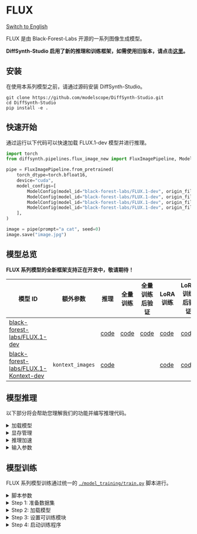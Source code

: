 # FLUX

[Switch to English](./README.md)

FLUX 是由 Black-Forest-Labs 开源的一系列图像生成模型。

**DiffSynth-Studio 启用了新的推理和训练框架，如需使用旧版本，请点击[这里](https://github.com/modelscope/DiffSynth-Studio/tree/3edf3583b1f08944cee837b94d9f84d669c2729c)。**

## 安装

在使用本系列模型之前，请通过源码安装 DiffSynth-Studio。

```shell
git clone https://github.com/modelscope/DiffSynth-Studio.git
cd DiffSynth-Studio
pip install -e .
```

## 快速开始

通过运行以下代码可以快速加载 FLUX.1-dev 模型并进行推理。

```python
import torch
from diffsynth.pipelines.flux_image_new import FluxImagePipeline, ModelConfig

pipe = FluxImagePipeline.from_pretrained(
    torch_dtype=torch.bfloat16,
    device="cuda",
    model_configs=[
        ModelConfig(model_id="black-forest-labs/FLUX.1-dev", origin_file_pattern="flux1-dev.safetensors"),
        ModelConfig(model_id="black-forest-labs/FLUX.1-dev", origin_file_pattern="text_encoder/model.safetensors"),
        ModelConfig(model_id="black-forest-labs/FLUX.1-dev", origin_file_pattern="text_encoder_2/"),
        ModelConfig(model_id="black-forest-labs/FLUX.1-dev", origin_file_pattern="ae.safetensors"),
    ],
)

image = pipe(prompt="a cat", seed=0)
image.save("image.jpg")
```

## 模型总览

**FLUX 系列模型的全新框架支持正在开发中，敬请期待！**

|模型 ID|额外参数|推理|全量训练|全量训练后验证|LoRA 训练|LoRA 训练后验证|
|-|-|-|-|-|-|-|
|[black-forest-labs/FLUX.1-dev](https://modelscope.cn/models/black-forest-labs/FLUX.1-dev)||[code](./model_inference/FLUX.1-dev.py)|[code](./model_training/full/FLUX.1-dev.sh)|[code](./model_training/validate_full/FLUX.1-dev.py)|[code](./model_training/lora/FLUX.1-dev.sh)|[code](./model_training/validate_lora/FLUX.1-dev.py)|
|[black-forest-labs/FLUX.1-Kontext-dev](https://modelscope.cn/models/black-forest-labs/FLUX.1-Kontext-dev)|`kontext_images`|[code](./model_inference/FLUX.1-Kontext-dev.py)|||[code](./model_training/lora/FLUX.1-Kontext-dev.sh)|[code](./model_training/validate_lora/FLUX.1-Kontext-dev.py)|

## 模型推理

以下部分将会帮助您理解我们的功能并编写推理代码。

<details>

<summary>加载模型</summary>

模型通过 `from_pretrained` 加载：

```python
pipe = FluxImagePipeline.from_pretrained(
    torch_dtype=torch.bfloat16,
    device="cuda",
    model_configs=[
        ModelConfig(model_id="black-forest-labs/FLUX.1-dev", origin_file_pattern="flux1-dev.safetensors"),
        ModelConfig(model_id="black-forest-labs/FLUX.1-dev", origin_file_pattern="text_encoder/model.safetensors"),
        ModelConfig(model_id="black-forest-labs/FLUX.1-dev", origin_file_pattern="text_encoder_2/"),
        ModelConfig(model_id="black-forest-labs/FLUX.1-dev", origin_file_pattern="ae.safetensors"),
    ],
)
```

其中 `torch_dtype` 和 `device` 是计算精度和计算设备。`model_configs` 可通过多种方式配置模型路径：

* 从[魔搭社区](https://modelscope.cn/)下载模型并加载。此时需要填写 `model_id` 和 `origin_file_pattern`，例如

```python
ModelConfig(model_id="black-forest-labs/FLUX.1-dev", origin_file_pattern="flux1-dev.safetensors")
```

* 从本地文件路径加载模型。此时需要填写 `path`，例如

```python
ModelConfig(path="models/black-forest-labs/FLUX.1-dev/flux1-dev.safetensors")
```

对于从多个文件加载的单一模型，使用列表即可，例如

```python
ModelConfig(path=[
    "models/xxx/diffusion_pytorch_model-00001-of-00003.safetensors",
    "models/xxx/diffusion_pytorch_model-00002-of-00003.safetensors",
    "models/xxx/diffusion_pytorch_model-00003-of-00003.safetensors",
])
```

`from_pretrained` 还提供了额外的参数用于控制模型加载时的行为：

* `local_model_path`: 用于保存下载模型的路径，默认值为 `"./models"`。
* `skip_download`: 是否跳过下载，默认值为 `False`。当您的网络无法访问[魔搭社区](https://modelscope.cn/)时，请手动下载必要的文件，并将其设置为 `True`。

</details>


<details>

<summary>显存管理</summary>

DiffSynth-Studio 为 FLUX 模型提供了细粒度的显存管理，让模型能够在低显存设备上进行推理，可通过以下代码开启 offload 功能，在显存有限的设备上将部分模块 offload 到内存中。

```python
pipe = FluxImagePipeline.from_pretrained(
    torch_dtype=torch.bfloat16,
    device="cuda",
    model_configs=[
        ModelConfig(model_id="black-forest-labs/FLUX.1-dev", origin_file_pattern="flux1-dev.safetensors", offload_device="cpu"),
        ModelConfig(model_id="black-forest-labs/FLUX.1-dev", origin_file_pattern="text_encoder/model.safetensors", offload_device="cpu"),
        ModelConfig(model_id="black-forest-labs/FLUX.1-dev", origin_file_pattern="text_encoder_2/", offload_device="cpu"),
        ModelConfig(model_id="black-forest-labs/FLUX.1-dev", origin_file_pattern="ae.safetensors", offload_device="cpu"),
    ],
)
pipe.enable_vram_management()
```

`enable_vram_management` 函数提供了以下参数，用于控制显存使用情况：

* `vram_limit`: 显存占用量（GB），默认占用设备上的剩余显存。注意这不是一个绝对限制，当设置的显存不足以支持模型进行推理，但实际可用显存足够时，将会以最小化显存占用的形式进行推理。将其设置为0时，将会实现理论最小显存占用。
* `vram_buffer`: 显存缓冲区大小（GB），默认为 0.5GB。由于部分较大的神经网络层在 onload 阶段会不可控地占用更多显存，因此一个显存缓冲区是必要的，理论上的最优值为模型中最大的层所占的显存。
* `num_persistent_param_in_dit`: DiT 模型中常驻显存的参数数量（个），默认为无限制。我们将会在未来删除这个参数，请不要依赖这个参数。

</details>


<details>

<summary>推理加速</summary>

* TeaCache：加速技术 [TeaCache](https://github.com/ali-vilab/TeaCache)，请参考[示例代码](./acceleration/teacache.py)。

</details>

<details>

<summary>输入参数</summary>

Pipeline 在推理阶段能够接收以下输入参数：

* `prompt`: 提示词，描述画面中出现的内容。
* `negative_prompt`: 负向提示词，描述画面中不应该出现的内容，默认值为 `""`。
* `cfg_scale`: Classifier-free guidance 的参数，默认值为 1，当设置为大于1的数值时生效。
* `embedded_guidance`: FLUX-dev 的内嵌引导参数，默认值为 3.5。
* `t5_sequence_length`: T5 模型的文本向量序列长度，默认值为 512。
* `input_image`: 输入图像，用于图生图，该参数与 `denoising_strength` 配合使用。
* `denoising_strength`: 去噪强度，范围是 0～1，默认值为 1，当数值接近 0 时，生成图像与输入图像相似；当数值接近 1 时，生成图像与输入图像相差更大。在不输入 `input_image` 参数时，请不要将其设置为非 1 的数值。
* `height`: 图像高度，需保证高度为 16 的倍数。
* `width`: 图像宽度，需保证宽度为 16 的倍数。
* `seed`: 随机种子。默认为 `None`，即完全随机。
* `rand_device`: 生成随机高斯噪声矩阵的计算设备，默认为 `"cpu"`。当设置为 `cuda` 时，在不同 GPU 上会导致不同的生成结果。
* `sigma_shift`: Rectified Flow 理论中的参数，默认为 3。数值越大，模型在去噪的开始阶段停留的步骤数越多，可适当调大这个参数来提高画面质量，但会因生成过程与训练过程不一致导致生成的视频内容与训练数据存在差异。
* `num_inference_steps`: 推理次数，默认值为 30。
* `kontext_images`: Kontext 模型的输入图像。
* `controlnet_inputs`: ControlNet 模型的输入。
* `ipadapter_images`: IP-Adapter 模型的输入图像。
* `ipadapter_scale`: IP-Adapter 模型的控制强度。

</details>


## 模型训练

FLUX 系列模型训练通过统一的 [`./model_training/train.py`](./model_training/train.py) 脚本进行。

<details>

<summary>脚本参数</summary>

脚本包含以下参数：

* 数据集
  * `--dataset_base_path`: 数据集的根路径。
  * `--dataset_metadata_path`: 数据集的元数据文件路径。
  * `--height`: 图像或视频的高度。将 `height` 和 `width` 留空以启用动态分辨率。
  * `--width`: 图像或视频的宽度。将 `height` 和 `width` 留空以启用动态分辨率。
  * `--data_file_keys`: 元数据中的数据文件键。用逗号分隔。
  * `--dataset_repeat`: 每个 epoch 中数据集重复的次数。
* 模型
  * `--model_paths`: 要加载的模型路径。JSON 格式。
  * `--model_id_with_origin_paths`: 带原始路径的模型 ID，例如 Wan-AI/Wan2.1-T2V-1.3B:diffusion_pytorch_model*.safetensors。用逗号分隔。
* 训练
  * `--learning_rate`: 学习率。
  * `--num_epochs`: 轮数（Epoch）数量。
  * `--output_path`: 保存路径。
  * `--remove_prefix_in_ckpt`: 在 ckpt 中移除前缀。
* 可训练模块
  * `--trainable_models`: 可训练的模型，例如 dit、vae、text_encoder。
  * `--lora_base_model`: LoRA 添加到哪个模型上。
  * `--lora_target_modules`: LoRA 添加到哪一层上。
  * `--lora_rank`: LoRA 的秩（Rank）。
* 额外模型输入
  * `--extra_inputs`: 额外的模型输入，以逗号分隔。
* 显存管理
  * `use_gradient_checkpointing`: 是否启用 gradient checkpointing。
  * `--use_gradient_checkpointing_offload`: 是否将 gradient checkpointing 卸载到内存中。
  * `gradient_accumulation_steps`: 梯度累积步数。
* 其他
  * `--align_to_opensource_format`: 是否将 FLUX DiT LoRA 的格式与开源版本对齐，仅对 FLUX.1-dev 和 FLUX.1-Kontext-dev 的 LoRA 训练生效。


此外，训练框架基于 [`accelerate`](https://huggingface.co/docs/accelerate/index) 构建，在开始训练前运行 `accelerate config` 可配置 GPU 的相关参数。对于部分模型训练（例如模型的全量训练）脚本，我们提供了建议的 `accelerate` 配置文件，可在对应的训练脚本中查看。

</details>


<details>

<summary>Step 1: 准备数据集</summary>

数据集包含一系列文件，我们建议您这样组织数据集文件：

```
data/example_video_dataset/
├── metadata.csv
├── image1.jpg
└── image2.jpg
```

其中 `image1.jpg`、`image2.jpg` 为训练用视频数据，`metadata.csv` 为元数据列表，例如

```
video,prompt
image1.jpg,"a cat is sleeping"
image2.jpg,"a dog is running"
```

我们构建了一个样例视频数据集，以方便您进行测试，通过以下命令可以下载这个数据集：

```shell
modelscope download --dataset DiffSynth-Studio/example_image_dataset --local_dir ./data/example_image_dataset
```

数据集支持多种图片格式，`"jpg", "jpeg", "png", "webp"`。

图片的尺寸可通过脚本参数 `--height`、`--width` 控制。当 `--height` 和 `--width` 为空时将会开启动态分辨率，按照数据集中每个视频或图片的实际宽高训练。

**我们强烈建议使用固定分辨率训练，因为在多卡训练中存在负载均衡问题。**

当模型需要额外输入时，例如具备控制能力的模型 [`black-forest-labs/FLUX.1-Kontext-dev`](https://modelscope.cn/models/black-forest-labs/FLUX.1-Kontext-dev) 所需的 `kontext_images`，请在数据集中补充相应的列，例如：

```
video,prompt,kontext_images
image1.jpg,"a cat is sleeping",image1_reference.jpg
```

额外输入若包含视频和图像文件，则需要在 `--data_file_keys` 参数中指定要解析的列名。可根据额外输入增加相应的列名，例如 `--data_file_keys "image,kontext_images"`。

</details>


<details>

<summary>Step 2: 加载模型</summary>

类似于推理时的模型加载逻辑，可直接通过模型 ID 配置要加载的模型。例如，推理时我们通过以下设置加载模型

```python
model_configs=[
    ModelConfig(model_id="black-forest-labs/FLUX.1-dev", origin_file_pattern="flux1-dev.safetensors"),
    ModelConfig(model_id="black-forest-labs/FLUX.1-dev", origin_file_pattern="text_encoder/model.safetensors"),
    ModelConfig(model_id="black-forest-labs/FLUX.1-dev", origin_file_pattern="text_encoder_2/"),
    ModelConfig(model_id="black-forest-labs/FLUX.1-dev", origin_file_pattern="ae.safetensors"),
]
```

那么在训练时，填入以下参数即可加载对应的模型。

```shell
--model_id_with_origin_paths "black-forest-labs/FLUX.1-dev:flux1-dev.safetensors,black-forest-labs/FLUX.1-dev:text_encoder/model.safetensors,black-forest-labs/FLUX.1-dev:text_encoder_2/,black-forest-labs/FLUX.1-dev:ae.safetensors"
```

如果您希望从本地文件加载模型，例如推理时

```python
model_configs=[
    ModelConfig(path="models/black-forest-labs/FLUX.1-dev/flux1-dev.safetensors"),
    ModelConfig(path="models/black-forest-labs/FLUX.1-dev/text_encoder/model.safetensors"),
    ModelConfig(path="models/black-forest-labs/FLUX.1-dev/text_encoder_2/"),
    ModelConfig(path="models/black-forest-labs/FLUX.1-dev/ae.safetensors"),
]
```

那么训练时需设置为

```shell
--model_paths '[
    "models/black-forest-labs/FLUX.1-dev/flux1-dev.safetensors",
    "models/black-forest-labs/FLUX.1-dev/text_encoder/model.safetensors",
    "models/black-forest-labs/FLUX.1-dev/text_encoder_2/",
    "models/black-forest-labs/FLUX.1-dev/ae.safetensors"
]' \
```

</details>


<details>

<summary>Step 3: 设置可训练模块</summary>

训练框架支持训练基础模型，或 LoRA 模型。以下是几个例子：

* 全量训练 DiT 部分：`--trainable_models dit`
* 训练 DiT 部分的 LoRA 模型：`--lora_base_model dit --lora_target_modules "a_to_qkv,b_to_qkv,ff_a.0,ff_a.2,ff_b.0,ff_b.2,a_to_out,b_to_out,proj_out,norm.linear,norm1_a.linear,norm1_b.linear,to_qkv_mlp" --lora_rank 32`

此外，由于训练脚本中加载了多个模块（text encoder、dit、vae），保存模型文件时需要移除前缀，例如在全量训练 DiT 部分或者训练 DiT 部分的 LoRA 模型时，请设置 `--remove_prefix_in_ckpt pipe.dit.`

</details>


<details>

<summary>Step 4: 启动训练程序</summary>

我们为每一个模型编写了训练命令，请参考本文档开头的表格。

</details>
